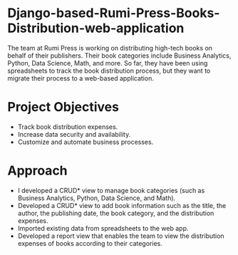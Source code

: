 # Django-based-Rumi-Press-Books-Distribution-web-application
The team at Rumi Press is working on distributing high-tech books on behalf of their publishers. Their book categories include Business Analytics, Python, Data Science, Math, and more. So far, they have been using spreadsheets to track the book distribution process, but they want to migrate their process to a web-based application. 

# Project Objectives
- Track book distribution expenses.  
- Increase data security and availability. 
- Customize and automate business processes.

# Approach
- I developed a CRUD* view to manage book categories (such as Business Analytics, Python, Data Science, and Math).
- Developed a CRUD* view to add book information such as the title, the author, the publishing date, the book category, and the distribution expenses. 
- Imported existing data from spreadsheets to the web app.
- Developed a report view that enables the team to view the distribution expenses of books according to their categories. 
